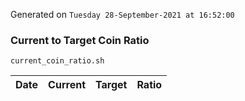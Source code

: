 Generated on `Tuesday 28-September-2021 at 16:52:00`

### Current to Target Coin Ratio
`current_coin_ratio.sh`

Date|Current|Target|Ratio
---|---|---|---
